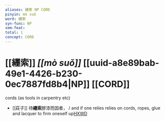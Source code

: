 ```yaml
---
aliases: 纆索 NP CORD
pinyin: mò suǒ
word: 纆索
syn-func: NP
sem-feat: 
total: 1
concept: CORD 
---
```

# [[纆索]] *[[mò suǒ]]*  [[uuid-a8e89bab-49e1-4426-b230-0ec7887fd8b4|NP]] [[CORD]]
cords (as tools in carpentry etc)
 - [[莊子]] 待**纆索**膠漆而固者，
                     / and if one relies relies on cords, ropes, glue and lacquer to firm oneself up[HXWD](https://hxwd.org/textview.html?location=KR5c0126_tls_008-5a.4)